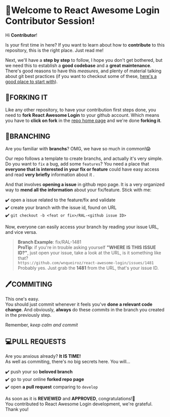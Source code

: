 # 🤝Welcome to React Awesome Login Contributor Session! 

Hi **Contributor**!</br> 

Is your first time in here? If you want to learn about how to **contribute** to this repository, this is the right place. Just read me!<br/>

Next, we'll have a **step by step** to follow, I hope you don't get bothered, but we need this to establish a **good codebase** and a **great maintenance**. There's good reasons to have this _measures_, and plenty of material talking about git best practices (if you want to checkout some of these, [here's a good place to start with](https://sethrobertson.github.io/GitBestPractices/)).<br/>

## 🍴FORKING IT

Like any other repository, to have your contribution first steps done, you need to **fork React Awesome Login** to your github account. Which means you have to **click on fork** in the [repo home page](https://github.com/wnqueiroz/react-awesome-login) and we're done **forking it**.<br/>

## 📖BRANCHING

Are you familiar with **branchs**? OMG, we have so much in common!😱<br/>

Our repo follows a template to create branchs, and actually it's very simple. Do you want to `fix` a bug, add some `features`? You need a place that **everyone that is interested in your fix or feature** could have easy access and read **very briefly** information about it .<br/>

And that involves **opening a issue** in github repo page.
It is a very organized way to **mend all the information** about your fix/feature. Stick with me:<br/>

✔️ open a issue related to the feature/fix and validate<br/>
✔️ create your branch with the issue id, found on URL<br/>
✔️ `git checkout -b <feat or fix>/RAL-<github issue ID>`<br/>

Now, everyone can easily access your branch by reading your issue URL, and vice versa.<br/>

>**Branch Example**: fix/RAL-1481<br/>
> **ProTip**: if you're in trouble asking yourself **"WHERE IS THIS ISSUE ID?"**, just open your issue, take a look at the URL, is it something like that?<br/>
`https://github.com/wnqueiroz/react-awesome-login/issues/1481`<br/>
>  Probably yes. Just grab the **1481** from the URL, that's your issue ID.<br/>

## 🖊️COMMITING
This one's easy.<br/>
You should just commit whenever it feels you've **done a relevant code change**. And obviously, **always** do these _commits_ in the branch you created in the previously step. <br/>

Remember, _keep calm and commit_<br/>

## 💻PULL REQUESTS

Are you anxious already? **It IS TIME!**<br/>
As well as commiting, there's no big secrets here. You will...<br/>

✔️ push your so **beloved branch**<br/>
✔️ go to your online **forked repo page**<br/>
✔️ open **a pull request** comparing to `develop`<br/>

As soon as it is **REVIEWED** and **APPROVED**, congratulations!🎉<br/>
You contributed to React Awesome Login development, we're grateful. Thank you!
